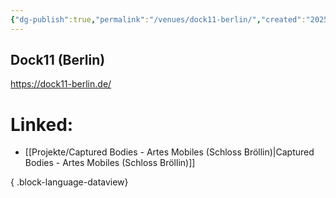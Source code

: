 ```yaml
---
{"dg-publish":true,"permalink":"/venues/dock11-berlin/","created":"2025-05-25T12:48:37.203+02:00","updated":"2025-05-26T10:39:53.984+02:00"}
---
```


## Dock11 (Berlin)
https://dock11-berlin.de/
# Linked:
- [[Projekte/Captured Bodies - Artes Mobiles (Schloss Bröllin)\|Captured Bodies - Artes Mobiles (Schloss Bröllin)]]

{ .block-language-dataview}
